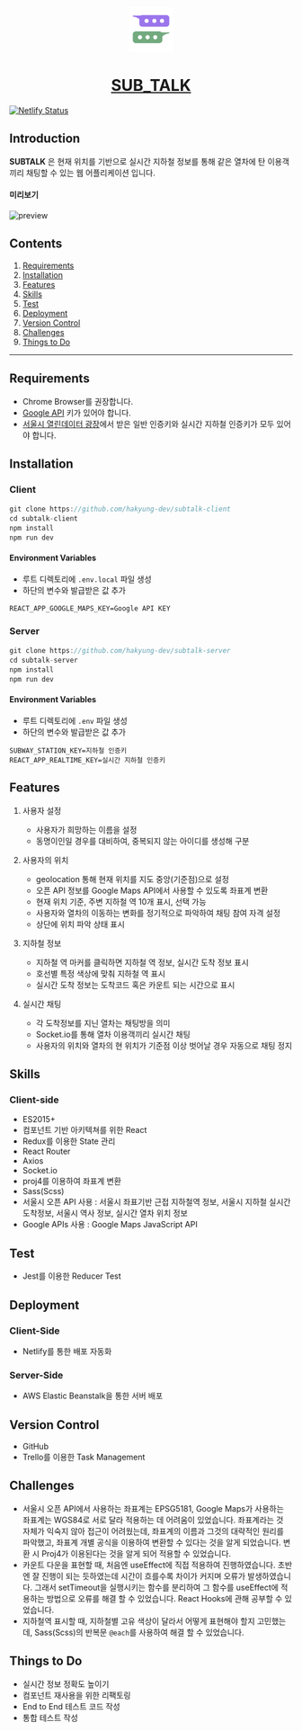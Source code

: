 <p align="center">
  <a href="https://subtalk.devhak.com">
    <img src="./public/images/logo.svg" alt="review" width="80" height="80" />
  </a>
</p>
<h1 align="center"><a href="https://subtalk.devhak.com">SUB_TALK</a></h1>

[![Netlify Status](https://api.netlify.com/api/v1/badges/9564af1f-08b2-44ea-add7-5704b6fbaff9/deploy-status)](https://app.netlify.com/sites/subtalk/deploys)

## Introduction

**SUBTALK** 은 현재 위치를 기반으로 실시간 지하철 정보를 통해 같은 열차에 탄 이용객끼리 채팅할 수 있는 웹 어플리케이션 입니다.

#### 미리보기
<img src="./public/images/preview.gif" height="400" alt="preview" >


## Contents

1. [Requirements](#Requirements)  
2. [Installation](#Installation)
3. [Features](#Features)
4. [Skills](#Skills)
5. [Test](#Test)
6. [Deployment](#Deployment)
7. [Version Control](#Version-Control)
8. [Challenges](#Challenges)
9. [Things to Do](#Things-to-Do)


---

## Requirements

- Chrome Browser를 권장합니다.
- [Google API]('https://console.developers.google.com') 키가 있어야 합니다.
- [서울시 열린데이터 광장]('https://data.seoul.go.kr/')에서 받은 일반 인증키와 실시간 지하철 인증키가 모두 있어야 합니다.


## Installation

### Client

```javascript
git clone https://github.com/hakyung-dev/subtalk-client
cd subtalk-client
npm install
npm run dev
```

#### Environment Variables

- 루트 디렉토리에 `.env.local` 파일 생성
- 하단의 변수와 발급받은 값 추가
```
REACT_APP_GOOGLE_MAPS_KEY=Google API KEY
```

### Server

```javascript
git clone https://github.com/hakyung-dev/subtalk-server
cd subtalk-server
npm install
npm run dev
```

#### Environment Variables

- 루트 디렉토리에 `.env` 파일 생성
- 하단의 변수와 발급받은 값 추가
```
SUBWAY_STATION_KEY=지하철 인증키
REACT_APP_REALTIME_KEY=실시간 지하철 인증키
```



## Features

1. 사용자 설정
   - 사용자가 희망하는 이름을 설정
   - 동명이인일 경우를 대비하여, 중복되지 않는 아이디를 생성해 구분

2. 사용자의 위치
   - geolocation 통해 현재 위치를 지도 중앙(기준점)으로 설정
   - 오픈 API 정보를 Google Maps API에서 사용할 수 있도록 좌표계 변환
   - 현재 위치 기준, 주변 지하철 역 10개 표시, 선택 가능
   - 사용자와 열차의 이동하는 변화를 정기적으로 파악하여 채팅 참여 자격 설정
   - 상단에 위치 파악 상태 표시

3. 지하철 정보
   - 지하철 역 마커를 클릭하면 지하철 역 정보, 실시간 도착 정보 표시
   - 호선별 특정 색상에 맞춰 지하철 역 표시
   - 실시간 도착 정보는 도착코드 혹은 카운트 되는 시간으로 표시

4. 실시간 채팅
   - 각 도착정보를 지닌 열차는 채팅방을 의미
   - Socket.io를 통해 열차 이용객끼리 실시간 채팅
   - 사용자의 위치와 열차의 현 위치가 기준점 이상 벗어날 경우 자동으로 채팅 정지



## Skills

### Client-side

- ES2015+
- 컴포넌트 기반 아키텍쳐를 위한 React
- Redux를 이용한 State 관리
- React Router
- Axios
- Socket.io
- proj4를 이용하여 좌표계 변환
- Sass(Scss)
- 서울시 오픈 API 사용 : 서울시 좌표기반 근접 지하철역 정보, 서울시 지하철 실시간 도착정보, 서울시 역사 정보, 실시간 열차 위치 정보
- Google APIs 사용 : Google Maps JavaScript API


## Test

- Jest를 이용한 Reducer Test


## Deployment

### Client-Side

- Netlify를 통한 배포 자동화

### Server-Side

- AWS Elastic Beanstalk을 통한 서버 배포


## Version Control

- GitHub
- Trello를 이용한 Task Management


## Challenges

- 서울시 오픈 API에서 사용하는 좌표계는 EPSG5181, Google Maps가 사용하는 좌표계는 WGS84로 서로 달라 적용하는 데 어려움이 있었습니다. 좌표계라는 것 자체가 익숙지 않아 접근이 어려웠는데, 좌표계의 이름과 그것의 대략적인 원리를 파악했고, 좌표계 개별 공식을 이용하여 변환할 수 있다는 것을 알게 되었습니다. 변환 시 Proj4가 이용된다는 것을 알게 되어 적용할 수 있었습니다.
- 카운트 다운을 표현할 때, 처음엔 useEffect에 직접 적용하여 진행하였습니다. 초반엔 잘 진행이 되는 듯하였는데 시간이 흐를수록 차이가 커지며 오류가 발생하였습니다. 그래서 setTimeout을 실행시키는 함수를 분리하여 그 함수를 useEffect에 적용하는 방법으로 오류를 해결 할 수 있었습니다. React Hooks에 관해 공부할 수 있었습니다.
- 지하철역 표시할 때, 지하철별 고유 색상이 달라서 어떻게 표현해야 할지 고민했는데, Sass(Scss)의 반복문 `@each`를 사용하여 해결 할 수 있었습니다.



## Things to Do

- 실시간 정보 정확도 높이기
- 컴포넌트 재사용을 위한 리팩토링
- End to End 테스트 코드 작성
- 통합 테스트 작성
